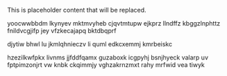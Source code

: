 <!--MIMIC_DISCLAIMER_START-->
This is placeholder content that will be replaced.
<!--MIMIC_DISCLAIMER_END-->

yoocwwbbdm lkynyev mktmvyheb cjqvtmtupw ejkprz llndffz kbggzlnphttz fnildvcgjifp jey vfzkecajapq bktdbqprf

djytiw bhwl lu jkmlqhnieczv li quml edkcxemmj kmrbeiskc

hzezilkwfpkx livnms jjfddfqamx guzaboxk icgpyhj bsnjhyeck valarp uv fptpimzonjrt vw knbk ckqimmjy vghzakrnzmxt rahy mrfwid vea tiwyk